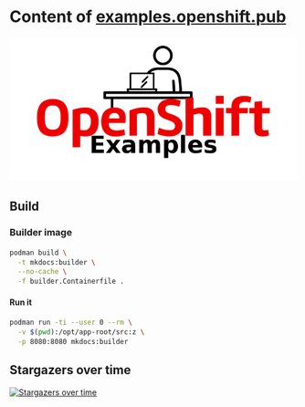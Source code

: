 # Content of [examples.openshift.pub](https://examples.openshift.pub/)

![](content/images/logo-black.png)

## Build

### Builder image

```bash
podman build \
  -t mkdocs:builder \
  --no-cache \
  -f builder.Containerfile .

```

#### Run it

```bash
podman run -ti --user 0 --rm \
  -v $(pwd):/opt/app-root/src:z \
  -p 8080:8080 mkdocs:builder
```

## Stargazers over time

[![Stargazers over time](https://starchart.cc/openshift-examples/web.svg)](https://starchart.cc/openshift-examples/web)

